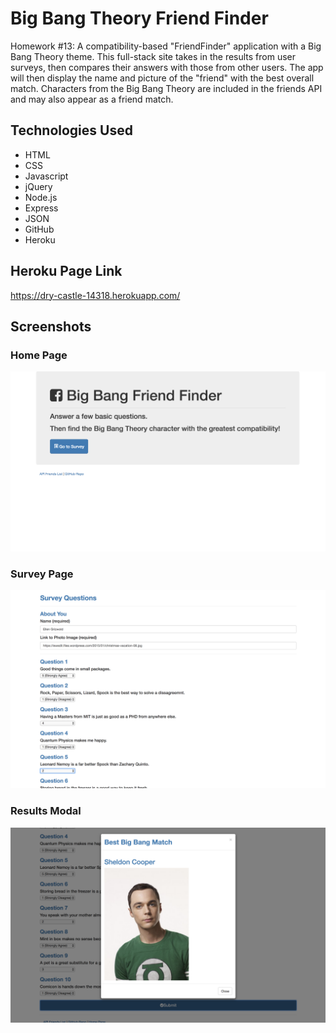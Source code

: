 # Big Bang Theory Friend Finder
Homework #13: A compatibility-based "FriendFinder" application with a Big Bang Theory theme. This full-stack site takes in the results from user surveys, then compares their answers with those from other users. The app will then display the name and picture of the "friend" with the best overall match. Characters from the Big Bang Theory are included in the friends API and may also appear as a friend match.

## Technologies Used

* HTML
* CSS
* Javascript
* jQuery
* Node.js
* Express
* JSON
* GitHub
* Heroku

## Heroku Page Link

https://dry-castle-14318.herokuapp.com/

## Screenshots

### Home Page
![Alt text](images/home.png)

### Survey Page
![Alt text](images/survey.png)

### Results Modal
![Alt text](images/results.png)
